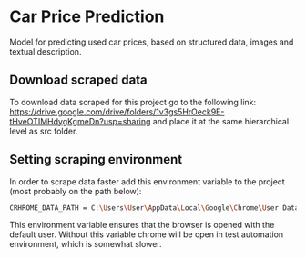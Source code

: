 # Car Price Prediction

Model for predicting used car prices, based on structured data, images and textual description.

## Download scraped data

To download data scraped for this project go to the following link: https://drive.google.com/drive/folders/1v3gs5HrOeck9E-tHveOTIMHdygKgmeDn?usp=sharing and place it at the same hierarchical level as src folder.

## Setting scraping environment

In order to scrape data faster add this environment variable to the project (most probably on the path below):
```sh
CRHROME_DATA_PATH = C:\Users\User\AppData\Local\Google\Chrome\User Data
```
This environment variable ensures that the browser is opened with the default user. Without this variable chrome will be open in test automation environment, which is somewhat slower.